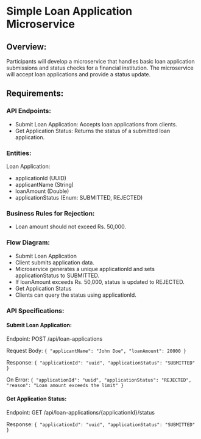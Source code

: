 # Simple Loan Application Microservice

## Overview:

Participants will develop a microservice that handles basic loan application submissions and status checks for a financial institution. The microservice will accept loan applications and provide a status update.

## Requirements:

### API Endpoints:

- Submit Loan Application: Accepts loan applications from clients.
- Get Application Status: Returns the status of a submitted loan application.

### Entities:

Loan Application:

- applicationId (UUID)
- applicantName (String)
- loanAmount (Double)
- applicationStatus (Enum: SUBMITTED, REJECTED)

### Business Rules for Rejection:

- Loan amount should not exceed Rs. 50,000.

### Flow Diagram:

- Submit Loan Application
- Client submits application data.
- Microservice generates a unique applicationId and sets applicationStatus to SUBMITTED.
- If loanAmount exceeds Rs. 50,000, status is updated to REJECTED.
- Get Application Status
- Clients can query the status using applicationId.

### API Specifications:

#### Submit Loan Application:

Endpoint: POST /api/loan-applications

Request Body:
`{ "applicantName": "John Doe", "loanAmount": 20000 }`

Response:
`{ "applicationId": "uuid", "applicationStatus": "SUBMITTED" }`

On Error:
`{ "applicationId": "uuid", "applicationStatus": "REJECTED", "reason": "Loan amount exceeds the limit" }`

#### Get Application Status:

Endpoint: GET /api/loan-applications/{applicationId}/status

Response:
`{ "applicationId": "uuid", "applicationStatus": "SUBMITTED" }`
